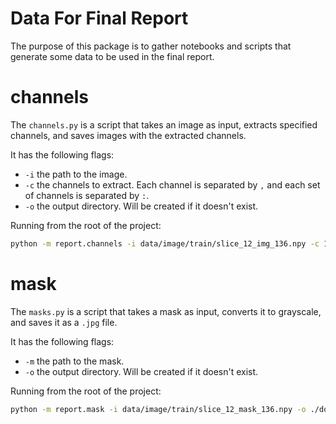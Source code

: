 # Data For Final Report
The purpose of this package is to gather notebooks and scripts that generate some data to be used in the final report.

# channels
The `channels.py` is a script that takes an image as input, extracts specified channels, and saves images with the
extracted channels.

It has the following flags:
* `-i` the path to the image.
* `-c` the channels to extract. Each channel is separated by `,` and each set of channels is separated by `:`.
* `-o` the output directory. Will be created if it doesn't exist.

Running from the root of the project:
```bash
python -m report.channels -i data/image/train/slice_12_img_136.npy -c 1,2,3:6,7,8:11,12,13 -o ./doc
```

# mask
The `masks.py` is a script that takes a mask as input, converts it to grayscale, and saves it as a `.jpg` file.

It has the following flags:
* `-m` the path to the mask.
* `-o` the output directory. Will be created if it doesn't exist.

Running from the root of the project:
```bash
python -m report.mask -i data/image/train/slice_12_mask_136.npy -o ./doc
```